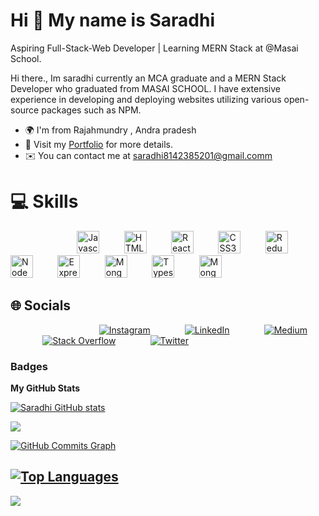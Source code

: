 Hi 👋 My name is Saradhi
=============================

Aspiring Full-Stack-Web Developer | Learning MERN Stack at @Masai School.

Hi there., Im saradhi currently an MCA graduate and a MERN Stack Developer who graduated from MASAI SCHOOL. I have extensive experience in developing and deploying websites utilizing various open-source packages such as NPM.

* 🌍  I'm from Rajahmundry , Andra pradesh
* 📗  Visit my [Portfolio](https://saradhi.netlify.app/) for more details.
* ✉️  You can contact me at [saradhi8142385201@gmail.comm](mailto:saradhi8142385201@gmail.comm)



# 💻 Skills
<p>  
&nbsp;&nbsp;&nbsp;&nbsp;&nbsp;&nbsp;&nbsp;&nbsp;&nbsp;&nbsp;&nbsp;&nbsp;&nbsp;&nbsp;&nbsp;&nbsp;&nbsp;&nbsp;&nbsp;&nbsp;&nbsp;&nbsp;&nbsp;&nbsp;&nbsp;&nbsp;&nbsp;<a href="https://developer.mozilla.org/en-US/docs/Web/JavaScript" target="_blank" rel="noreferrer"><img src="https://raw.githubusercontent.com/danielcranney/readme-generator/main/public/icons/skills/javascript-colored.svg" width="36" height="36" alt="Javascript" /></a>&nbsp;&nbsp;&nbsp;&nbsp;&nbsp;&nbsp;&nbsp;&nbsp;&nbsp;
<a href="https://developer.mozilla.org/en-US/docs/Glossary/HTML5" target="_blank" rel="noreferrer"><img src="https://raw.githubusercontent.com/danielcranney/readme-generator/main/public/icons/skills/html5-colored.svg" width="36" height="36" alt="HTML5" /></a>&nbsp;&nbsp;&nbsp;&nbsp;&nbsp;&nbsp;&nbsp;&nbsp;&nbsp;
<a href="https://reactjs.org/" target="_blank" rel="noreferrer"><img src="https://raw.githubusercontent.com/danielcranney/readme-generator/main/public/icons/skills/react-colored.svg" width="36" height="36" alt="React" /></a>&nbsp;&nbsp;&nbsp;&nbsp;&nbsp;&nbsp;&nbsp;&nbsp;&nbsp;
<a href="https://www.w3.org/TR/CSS/#css" target="_blank" rel="noreferrer"><img src="https://raw.githubusercontent.com/danielcranney/readme-generator/main/public/icons/skills/css3-colored.svg" width="36" height="36" alt="CSS3" /></a>&nbsp;&nbsp;&nbsp;&nbsp;&nbsp;&nbsp;&nbsp;&nbsp;&nbsp;
<a href="https://redux.js.org/" target="_blank" rel="noreferrer"><img src="https://raw.githubusercontent.com/danielcranney/readme-generator/main/public/icons/skills/redux-colored.svg" width="36" height="36" alt="Redux" /></a>&nbsp;&nbsp;&nbsp;&nbsp;&nbsp;&nbsp;&nbsp;&nbsp;&nbsp;
<a href="https://nodejs.org/en/" target="_blank" rel="noreferrer"><img src="https://raw.githubusercontent.com/danielcranney/readme-generator/main/public/icons/skills/nodejs-colored.svg" width="36" height="36" alt="NodeJS" /></a>&nbsp;&nbsp;&nbsp;&nbsp;&nbsp;&nbsp;&nbsp;&nbsp;&nbsp;
<a href="https://expressjs.com/" target="_blank" rel="noreferrer"><img src="https://raw.githubusercontent.com/danielcranney/readme-generator/main/public/icons/skills/express-colored-dark.svg" width="36" height="36" alt="Express" /></a>&nbsp;&nbsp;&nbsp;&nbsp;&nbsp;&nbsp;&nbsp;&nbsp;&nbsp;
<a href="https://www.mongodb.com/" target="_blank" rel="noreferrer"><img src="https://raw.githubusercontent.com/danielcranney/readme-generator/main/public/icons/skills/mongodb-colored.svg" width="36" height="36" alt="MongoDB" /></a>&nbsp;&nbsp;&nbsp;&nbsp;&nbsp;&nbsp;&nbsp;&nbsp;&nbsp;
<a href="https://www.typescriptlang.org/" target="_blank" rel="noreferrer"><img src="https://raw.githubusercontent.com/danielcranney/readme-generator/main/public/icons/skills/typescript-colored.svg" width="36" height="36" alt="Typescript" /></a>&nbsp;&nbsp;&nbsp;&nbsp;&nbsp;&nbsp;&nbsp;&nbsp;&nbsp;
<a href="https://getbootstrap.com/" target="_blank" rel="noreferrer"><img src="https://raw.githubusercontent.com/danielcranney/readme-generator/main/public/icons/skills/bootstrap-colored.svg" width="36" height="36" alt="MongoDB" /></a>  
</p>

## 🌐 Socials
&nbsp;&nbsp;&nbsp;&nbsp;&nbsp;&nbsp;&nbsp;&nbsp;&nbsp;&nbsp;&nbsp;&nbsp;&nbsp;&nbsp;&nbsp;&nbsp;&nbsp;&nbsp;&nbsp;&nbsp;&nbsp;&nbsp;&nbsp;&nbsp;&nbsp;&nbsp;&nbsp;&nbsp;&nbsp;&nbsp;&nbsp;&nbsp;&nbsp;&nbsp;&nbsp;&nbsp;[![Instagram](https://img.shields.io/badge/Instagram-%23E4405F.svg?logo=Instagram&logoColor=white)](https://instagram.com/bring_the_hook) &nbsp;&nbsp;&nbsp;&nbsp;&nbsp;&nbsp;&nbsp;&nbsp;&nbsp;&nbsp;&nbsp;&nbsp; [![LinkedIn](https://img.shields.io/badge/LinkedIn-%230077B5.svg?logo=linkedin&logoColor=white)](https://www.linkedin.com/in/durga-vijaya-saradhi-mopada-327bb01b6/) &nbsp;&nbsp;&nbsp;&nbsp;&nbsp;&nbsp;&nbsp;&nbsp;&nbsp;&nbsp;&nbsp;&nbsp; [![Medium](https://img.shields.io/badge/Medium-12100E?logo=medium&logoColor=white)](https://medium.com/@saradhi8142385201) &nbsp;&nbsp;&nbsp;&nbsp;&nbsp;&nbsp;&nbsp;&nbsp;&nbsp;&nbsp;&nbsp;&nbsp; [![Stack Overflow](https://img.shields.io/badge/-Stackoverflow-FE7A16?logo=stack-overflow&logoColor=white)](https://stackoverflow.com/users) &nbsp;&nbsp;&nbsp;&nbsp;&nbsp;&nbsp;&nbsp;&nbsp;&nbsp;&nbsp;&nbsp;&nbsp; [![Twitter](https://img.shields.io/badge/Twitter-%231DA1F2.svg?logo=Twitter&logoColor=white)](https://twitter.com/SaradhiVj) 


### Badges

<b>My GitHub Stats</b>

<a href="http://www.github.com/saradhii"><img src="https://github-readme-stats.vercel.app/api?username=saradhii&show_icons=true&hide=&count_private=true&title_color=0891b2&text_color=ffffff&icon_color=0891b2&bg_color=000000&hide_border=true&show_icons=true" alt="Saradhi GitHub stats" /></a>

<a href="http://www.github.com/saradhii"><img src="https://github-readme-streak-stats.herokuapp.com/?user=saradhii&stroke=ffffff&background=000000&ring=0891b2&fire=0891b2&currStreakNum=ffffff&currStreakLabel=0891b2&sideNums=ffffff&sideLabels=ffffff&dates=ffffff&hide_border=true" /></a>

<a href="http://www.github.com/saradhii"><img src="https://activity-graph.herokuapp.com/graph?username=saradhii&bg_color=000000&color=ffffff&line=0891b2&point=ffffff&area_color=000000&area=true&hide_border=true&custom_title=GitHub%20Commits%20Graph" alt="GitHub Commits Graph" /></a>

<a href="https://github.com/saradhii" align="left"><img src="https://github-readme-stats.vercel.app/api/top-langs/?username=saradhii&langs_count=10&title_color=0891b2&text_color=ffffff&icon_color=0891b2&bg_color=000000&hide_border=true&locale=en&custom_title=Top%20%Languages" alt="Top Languages" /></a>
---
[![](https://visitcount.itsvg.in/api?id=saradhii&icon=0&color=0)](https://visitcount.itsvg.in)
